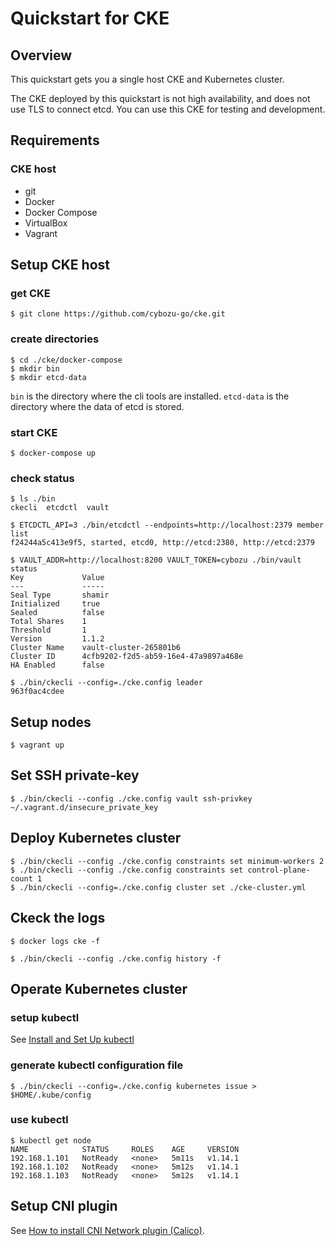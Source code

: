 # Quickstart for CKE

## Overview

This quickstart gets you a single host CKE and Kubernetes cluster.

The CKE deployed by this quickstart is not high availability, and does not use TLS to connect etcd.
You can use this CKE for testing and development.

## Requirements

### CKE host

* git
* Docker
* Docker Compose
* VirtualBox
* Vagrant

## Setup CKE host

### get CKE

```console
$ git clone https://github.com/cybozu-go/cke.git
```

### create directories

```console
$ cd ./cke/docker-compose
$ mkdir bin
$ mkdir etcd-data
```

`bin` is the directory where the cli tools are installed.
`etcd-data` is the directory where the data of etcd is stored.

### start CKE

```console
$ docker-compose up
```

### check status

```console
$ ls ./bin
ckecli  etcdctl  vault

$ ETCDCTL_API=3 ./bin/etcdctl --endpoints=http://localhost:2379 member list
f24244a5c413e9f5, started, etcd0, http://etcd:2380, http://etcd:2379

$ VAULT_ADDR=http://localhost:8200 VAULT_TOKEN=cybozu ./bin/vault status
Key             Value
---             -----
Seal Type       shamir
Initialized     true
Sealed          false
Total Shares    1
Threshold       1
Version         1.1.2
Cluster Name    vault-cluster-265801b6
Cluster ID      4cfb9202-f2d5-ab59-16e4-47a9897a468e
HA Enabled      false

$ ./bin/ckecli --config=./cke.config leader
963f0ac4cdee
```

## Setup nodes

```console
$ vagrant up
```

## Set SSH private-key

```console
$ ./bin/ckecli --config ./cke.config vault ssh-privkey ~/.vagrant.d/insecure_private_key
```

## Deploy Kubernetes cluster

```console
$ ./bin/ckecli --config ./cke.config constraints set minimum-workers 2
$ ./bin/ckecli --config ./cke.config constraints set control-plane-count 1
$ ./bin/ckecli --config=./cke.config cluster set ./cke-cluster.yml
```

## Ckeck the logs

```console
$ docker logs cke -f
```

```console
$ ./bin/ckecli --config ./cke.config history -f
```

## Operate Kubernetes cluster

### setup kubectl

See [Install and Set Up kubectl](https://kubernetes.io/docs/tasks/tools/install-kubectl/)

### generate kubectl configuration file

```console
$ ./bin/ckecli --config=./cke.config kubernetes issue > $HOME/.kube/config
```

### use kubectl

```
$ kubectl get node   
NAME            STATUS     ROLES    AGE     VERSION
192.168.1.101   NotReady   <none>   5m11s   v1.14.1
192.168.1.102   NotReady   <none>   5m12s   v1.14.1
192.168.1.103   NotReady   <none>   5m12s   v1.14.1
```

## Setup CNI plugin

See [How to install CNI Network plugin (Calico)](https://github.com/cybozu-go/cke/wiki/How-to-install-CNI-Network-plugin-(Calico)).
